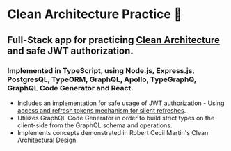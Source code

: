 #  Clean Architecture Practice 🧼

## Full-Stack app for practicing <a href="https://blog.cleancoder.com/uncle-bob/2012/08/13/the-clean-architecture.html" target="_blank">Clean Architecture</a> and safe JWT authorization.

### Implemented in TypeScript, using Node.js, Express.js, PostgresQL, TypeORM, GraphQL, Apollo, TypeGraphQ, GraphQL Code Generator and React.

- Includes an implementation for safe usage of JWT authorization - Using <a href="https://hasura.io/blog/best-practices-of-using-jwt-with-graphql/#silent_refresh" target="_blank">access and refresh tokens mechanism for silent refreshes</a>.
- Utilizes GraphQL Code Generator in order to build strict types on the client-side from the GraphQL schema and operations.
- Implements concepts demonstrated in Robert Cecil Martin's Clean Architectural Design.
